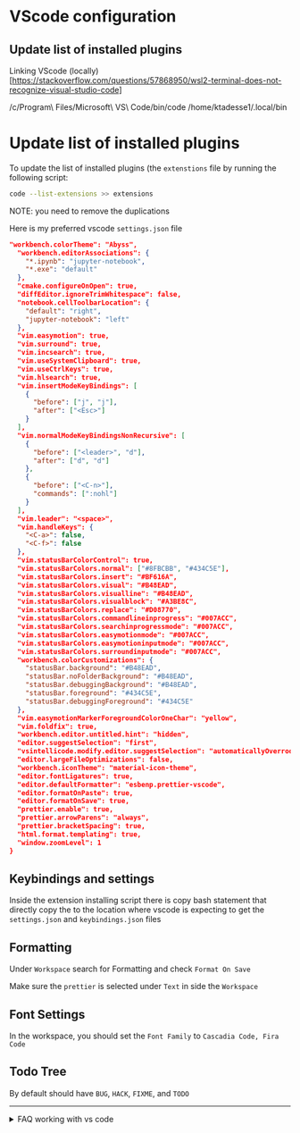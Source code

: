 # VScode configuration

## Update list of installed plugins


Linking VScode (locally)[https://stackoverflow.com/questions/57868950/wsl2-terminal-does-not-recognize-visual-studio-code]

 /c/Program\ Files/Microsoft\ VS\ Code/bin/code /home/ktadesse1/.local/bin



# Update list of installed plugins
To update the list of installed plugins (the `extenstions` file by running the following script:

```bash
code --list-extensions >> extensions
```

NOTE: you need to remove the duplications

Here is my preferred vscode `settings.json` file

```JSON
"workbench.colorTheme": "Abyss",
  "workbench.editorAssociations": {
    "*.ipynb": "jupyter-notebook",
    "*.exe": "default"
  },
  "cmake.configureOnOpen": true,
  "diffEditor.ignoreTrimWhitespace": false,
  "notebook.cellToolbarLocation": {
    "default": "right",
    "jupyter-notebook": "left"
  },
  "vim.easymotion": true,
  "vim.surround": true,
  "vim.incsearch": true,
  "vim.useSystemClipboard": true,
  "vim.useCtrlKeys": true,
  "vim.hlsearch": true,
  "vim.insertModeKeyBindings": [
    {
      "before": ["j", "j"],
      "after": ["<Esc>"]
    }
  ],
  "vim.normalModeKeyBindingsNonRecursive": [
    {
      "before": ["<leader>", "d"],
      "after": ["d", "d"]
    },
    {
      "before": ["<C-n>"],
      "commands": [":nohl"]
    }
  ],
  "vim.leader": "<space>",
  "vim.handleKeys": {
    "<C-a>": false,
    "<C-f>": false
  },
  "vim.statusBarColorControl": true,
  "vim.statusBarColors.normal": ["#8FBCBB", "#434C5E"],
  "vim.statusBarColors.insert": "#BF616A",
  "vim.statusBarColors.visual": "#B48EAD",
  "vim.statusBarColors.visualline": "#B48EAD",
  "vim.statusBarColors.visualblock": "#A3BE8C",
  "vim.statusBarColors.replace": "#D08770",
  "vim.statusBarColors.commandlineinprogress": "#007ACC",
  "vim.statusBarColors.searchinprogressmode": "#007ACC",
  "vim.statusBarColors.easymotionmode": "#007ACC",
  "vim.statusBarColors.easymotioninputmode": "#007ACC",
  "vim.statusBarColors.surroundinputmode": "#007ACC",
  "workbench.colorCustomizations": {
    "statusBar.background": "#B48EAD",
    "statusBar.noFolderBackground": "#B48EAD",
    "statusBar.debuggingBackground": "#B48EAD",
    "statusBar.foreground": "#434C5E",
    "statusBar.debuggingForeground": "#434C5E"
  },
  "vim.easymotionMarkerForegroundColorOneChar": "yellow",
  "vim.foldfix": true,
  "workbench.editor.untitled.hint": "hidden",
  "editor.suggestSelection": "first",
  "vsintellicode.modify.editor.suggestSelection": "automaticallyOverrodeDefaultValue",
  "editor.largeFileOptimizations": false,
  "workbench.iconTheme": "material-icon-theme",
  "editor.fontLigatures": true,
  "editor.defaultFormatter": "esbenp.prettier-vscode",
  "editor.formatOnPaste": true,
  "editor.formatOnSave": true,
  "prettier.enable": true,
  "prettier.arrowParens": "always",
  "prettier.bracketSpacing": true,
  "html.format.templating": true,
  "window.zoomLevel": 1
}
```

## Keybindings and settings

Inside the extension installing script there is copy bash statement that directly copy the
to the location where vscode is expecting to get the `settings.json` and `keybindings.json` files

## Formatting

Under `Workspace` search for Formatting and check `Format On Save`

Make sure the `prettier` is selected under `Text` in side the `Workspace`

## Font Settings

In the workspace, you should set the `Font Family` to `Cascadia Code, Fira Code`

## Todo Tree

By default should have `BUG`, `HACK`, `FIXME`, and `TODO`

---

<details>

<summary> FAQ working with vs code </summary>

- `code .` is not openning on `wsl`

- ANS: Linking VScode [locally](https://stackoverflow.com/questions/57868950/wsl2-terminal-does-not-recognize-visual-studio-code)

</details>
